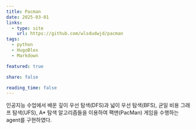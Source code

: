```yaml
---
title: Pacman
date: 2025-03-01
links:
  - type: site
    url: https://github.com/wlsdudwjd/pacman
tags:
  - python
  - HugoBlox
  - Markdown

featured: true

share: false

reading_time: false
---
```


인공지능 수업에서 배운 깊이 우선 탐색(DFS)과 넓이 우선 탐색(BFS), 균일 비용 그래프 탐색(UFS), A* 탐색 알고리즘들을 이용하여 팩맨(PacMan) 게임을 수행하는 agent를 구현하였다. 

<!--more-->

